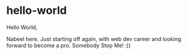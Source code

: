 # hello-world

Hello World,

Nabeel here. Just starting off again, with web dev career and looking forward to become a pro.
Somebody Stop Me! :))
